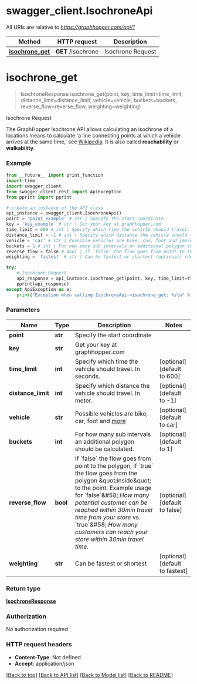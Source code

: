 # swagger_client.IsochroneApi

All URIs are relative to *https://graphhopper.com/api/1*

Method | HTTP request | Description
------------- | ------------- | -------------
[**isochrone_get**](IsochroneApi.md#isochrone_get) | **GET** /isochrone | Isochrone Request


# **isochrone_get**
> IsochroneResponse isochrone_get(point, key, time_limit=time_limit, distance_limit=distance_limit, vehicle=vehicle, buckets=buckets, reverse_flow=reverse_flow, weighting=weighting)

Isochrone Request

The GraphHopper Isochrone API allows calculating an isochrone of a locations means to calculate 'a line connecting points at which a vehicle arrives at the same time,' see [Wikipedia](http://en.wikipedia.org/wiki/Isochrone_map). It is also called **reachability** or **walkability**. 

### Example
```python
from __future__ import print_function
import time
import swagger_client
from swagger_client.rest import ApiException
from pprint import pprint

# create an instance of the API class
api_instance = swagger_client.IsochroneApi()
point = 'point_example' # str | Specify the start coordinate
key = 'key_example' # str | Get your key at graphhopper.com
time_limit = 600 # int | Specify which time the vehicle should travel. In seconds. (optional) (default to 600)
distance_limit = -1 # int | Specify which distance the vehicle should travel. In meter. (optional) (default to -1)
vehicle = 'car' # str | Possible vehicles are bike, car, foot and [more](https://graphhopper.com/api/1/docs/supported-vehicle-profiles/) (optional) (default to car)
buckets = 1 # int | For how many sub intervals an additional polygon should be calculated. (optional) (default to 1)
reverse_flow = false # bool | If `false` the flow goes from point to the polygon, if `true` the flow goes from the polygon \"inside\" to the point. Example usage for `false`&#58; *How many potential customer can be reached within 30min travel time from your store* vs. `true`&#58; *How many customers can reach your store within 30min travel time.* (optional) (default to false)
weighting = 'fastest' # str | Can be fastest or shortest (optional) (default to fastest)

try:
    # Isochrone Request
    api_response = api_instance.isochrone_get(point, key, time_limit=time_limit, distance_limit=distance_limit, vehicle=vehicle, buckets=buckets, reverse_flow=reverse_flow, weighting=weighting)
    pprint(api_response)
except ApiException as e:
    print("Exception when calling IsochroneApi->isochrone_get: %s\n" % e)
```

### Parameters

Name | Type | Description  | Notes
------------- | ------------- | ------------- | -------------
 **point** | **str**| Specify the start coordinate | 
 **key** | **str**| Get your key at graphhopper.com | 
 **time_limit** | **int**| Specify which time the vehicle should travel. In seconds. | [optional] [default to 600]
 **distance_limit** | **int**| Specify which distance the vehicle should travel. In meter. | [optional] [default to -1]
 **vehicle** | **str**| Possible vehicles are bike, car, foot and [more](https://graphhopper.com/api/1/docs/supported-vehicle-profiles/) | [optional] [default to car]
 **buckets** | **int**| For how many sub intervals an additional polygon should be calculated. | [optional] [default to 1]
 **reverse_flow** | **bool**| If &#x60;false&#x60; the flow goes from point to the polygon, if &#x60;true&#x60; the flow goes from the polygon \&quot;inside\&quot; to the point. Example usage for &#x60;false&#x60;&amp;#58; *How many potential customer can be reached within 30min travel time from your store* vs. &#x60;true&#x60;&amp;#58; *How many customers can reach your store within 30min travel time.* | [optional] [default to false]
 **weighting** | **str**| Can be fastest or shortest | [optional] [default to fastest]

### Return type

[**IsochroneResponse**](IsochroneResponse.md)

### Authorization

No authorization required

### HTTP request headers

 - **Content-Type**: Not defined
 - **Accept**: application/json

[[Back to top]](#) [[Back to API list]](../README.md#documentation-for-api-endpoints) [[Back to Model list]](../README.md#documentation-for-models) [[Back to README]](../README.md)

